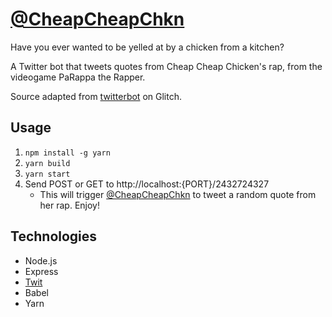 # [@CheapCheapChkn](https://twitter.com/CheapCheapChkn)

Have you ever wanted to be yelled at by a chicken from a kitchen?

A Twitter bot that tweets quotes from Cheap Cheap Chicken's rap, from the videogame PaRappa the Rapper.

Source adapted from [twitterbot](https://twitterbot.glitch.me/) on Glitch.

## Usage

1. `npm install -g yarn`
1. `yarn build`
1. `yarn start`
1. Send POST or GET to http://localhost:{PORT}/2432724327
    - This will trigger [@CheapCheapChkn](https://twitter.com/CheapCheapChkn) to tweet a random quote from her rap. Enjoy!

## Technologies

- Node.js
- Express
- [Twit](https://github.com/ttezel/twit)
- Babel
- Yarn
